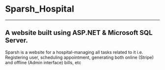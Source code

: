 # Sparsh_Hospital
----
A website built using ASP.NET & Microsoft SQL Server.
----
Sparsh is a website for a hospital-managing all tasks related to it i.e. Registering user, scheduling appointment, generating both online (Stripe) and offline (Admin interface) bills, etc
